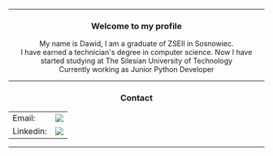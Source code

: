 <hr>
<h3 align="center">
    Welcome to my profile
</h3>
<div align="center">
<p align="center">My name is Dawid, I am a graduate of ZSEII in Sosnowiec. <br> I have earned a technician's degree in computer science. Now I have started studying at The Silesian University of Technology <br>Currently working as Junior Python Developer</p>
</div>
<hr>

<h3 align="center">
    Contact
</h3>

<table align="center">
    <tr>
        <td>Email: </td>
        <td><a class="underline" href="mailto:dawid.zareba.dev@gmail.com"><img src="https://img.shields.io/badge/Mail:dawid.zareba03@gmail.com-D14836?style=for-the-badge&logo=gmail&logoColor=white"></a></td>
    </tr>
    <tr>
        <td>Linkedin: </td>
        <td><a href="https://www.linkedin.com/in/dawid-zar%C4%99ba-2b1b45211"/><img src="https://img.shields.io/badge/LinkedIn_Dawid_Zaręba-0077B5?style=for-the-badge&logo=linkedin&logoColor=white"></a></td>
    </tr>
</table>

<hr>
